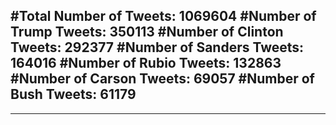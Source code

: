 #Total Number of Tweets: 1069604 
#Number of Trump Tweets: 350113
#Number of Clinton Tweets: 292377
#Number of Sanders Tweets: 164016
#Number of Rubio Tweets: 132863
#Number of Carson Tweets: 69057
#Number of Bush Tweets: 61179
---
---
